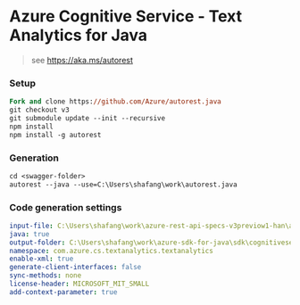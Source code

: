 # Azure Cognitive Service - Text Analytics for Java

> see https://aka.ms/autorest

### Setup
```ps
Fork and clone https://github.com/Azure/autorest.java 
git checkout v3
git submodule update --init --recursive
npm install
npm install -g autorest
```

### Generation
```ps
cd <swagger-folder>
autorest --java --use=C:\Users\shafang\work\autorest.java
```

### Code generation settings
``` yaml
input-file: C:\Users\shafang\work\azure-rest-api-specs-v3previow1-han\azure-rest-api-specs\specification\cognitiveservices\data-plane\TextAnalytics\preview\v3.0-Preview.1\TextAnalytics.json
java: true
output-folder: C:\Users\shafang\work\azure-sdk-for-java\sdk\cognitiveservices\azure-cs-textanalytics\
namespace: com.azure.cs.textanalytics.textanalytics
enable-xml: true
generate-client-interfaces: false
sync-methods: none
license-header: MICROSOFT_MIT_SMALL
add-context-parameter: true
```
